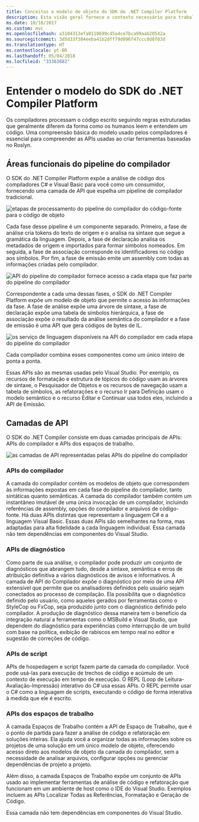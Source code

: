 ```yaml
---
title: Conceitos e modelo de objeto do SDK do .NET Compiler Platform
description: Esta visão geral fornece o contexto necessário para trabalhar efetivamente com o SDK do .NET Compiler. Você aprenderá sobre as camadas de API, os principais tipos envolvidos e o modelo de objeto geral.
ms.date: 10/10/2017
ms.custom: mvc
ms.openlocfilehash: a3104313efa0110699c45a4ce7bca99aab20542a
ms.sourcegitcommit: 3d5d33f384eeba41b2dff79d096f47ccc8d8f03d
ms.translationtype: HT
ms.contentlocale: pt-BR
ms.lasthandoff: 05/04/2018
ms.locfileid: "33363682"
---
```

# <a name="understand-the-net-compiler-platform-sdk-model"></a>Entender o modelo do SDK do .NET Compiler Platform

Os compiladores processam o código escrito seguindo regras estruturadas que geralmente diferem da forma como os humanos leem e entendem um código. Uma compreensão básica do modelo usado pelos compiladores é essencial para compreender as APIs usadas ao criar ferramentas baseadas no Roslyn. 

## <a name="compiler-pipeline-functional-areas"></a>Áreas funcionais do pipeline do compilador

O SDK do .NET Compiler Platform expõe a análise de código dos compiladores C# e Visual Basic para você como um consumidor, fornecendo uma camada de API que espelha um pipeline de compilador tradicional.

![etapas de processamento do pipeline do compilador do código-fonte para o código de objeto](media/compiler-api-model/compiler-pipeline.png)

Cada fase desse pipeline é um componente separado. Primeiro, a fase de análise cria tokens do texto de origem e o analisa na sintaxe que segue a gramática da linguagem. Depois, a fase de declaração analisa os metadados de origem e importados para formar símbolos nomeados. Em seguida, a fase de associação corresponde os identificadores no código aos símbolos. Por fim, a fase de emissão emite um assembly com todas as informações criadas pelo compilador.

![API do pipeline do compilador fornece acesso a cada etapa que faz parte do pipeline do compilador](media/compiler-api-model/compiler-pipeline-api.png)

Correspondente a cada uma dessas fases, o SDK do .NET Compiler Platform expõe um modelo de objeto que permite o acesso às informações da fase. A fase de análise expõe uma árvore de sintaxe, a fase de declaração expõe uma tabela de símbolos hierárquica, a fase de associação expõe o resultado da análise semântica do compilador e a fase de emissão é uma API que gera códigos de bytes de IL.

![os serviço de linguagem disponíveis na API do compilador em cada etapa do pipeline do compilador](media/compiler-api-model/compiler-pipeline-lang-svc.png)

Cada compilador combina esses componentes como um único inteiro de ponta a ponta.

Essas APIs são as mesmas usadas pelo Visual Studio. Por exemplo, os recursos de formatação e estrutura de tópicos do código usam as árvores de sintaxe, o Pesquisador de Objetos e os recursos de navegação usam a tabela de símbolos, as refatorações e o recurso Ir para Definição usam o modelo semântico e o recurso Editar e Continuar usa todos eles, incluindo a API de Emissão. 

## <a name="api-layers"></a>Camadas de API

O SDK do .NET Compiler consiste em duas camadas principais de APIs: APIs do compilador e APIs dos espaços de trabalho.

![as camadas de API representadas pelas APIs do pipeline do compilador](media/compiler-api-model/api-layers.png)

### <a name="compiler-apis"></a>APIs do compilador

A camada do compilador contém os modelos de objeto que correspondem às informações expostas em cada fase do pipeline do compilador, tanto sintáticas quanto semânticas. A camada do compilador também contém um instantâneo imutável de uma única invocação de um compilador, incluindo referências de assembly, opções do compilador e arquivos de código-fonte. Há duas APIs distintas que representam a linguagem C# e a linguagem Visual Basic. Essas duas APIs são semelhantes na forma, mas adaptadas para alta fidelidade a cada linguagem individual. Essa camada não tem dependências em componentes do Visual Studio.

### <a name="diagnostic-apis"></a>APIs de diagnóstico

Como parte de sua análise, o compilador pode produzir um conjunto de diagnósticos que abrangem tudo, desde a sintaxe, semântica e erros de atribuição definitiva a vários diagnósticos de avisos e informativos. A camada de API do Compilador expõe o diagnóstico por meio de uma API extensível que permite que os analisadores definidos pelo usuário sejam conectados ao processo de compilação. Ela possibilita que o diagnóstico definido pelo usuário, como aqueles gerados por ferramentas como o StyleCop ou FxCop, seja produzido junto com o diagnóstico definido pelo compilador. A produção de diagnóstico dessa maneira tem o benefício da integração natural a ferramentas como o MSBuild e Visual Studio, que dependem do diagnóstico para experiências como interrupção de um build com base na política, exibição de rabiscos em tempo real no editor e sugestão de correções de código.

### <a name="scripting-apis"></a>APIs de script

APIs de hospedagem e script fazem parte da camada do compilador. Você pode usá-las para execução de trechos de código e acúmulo de um contexto de execução em tempo de execução.
O REPL (Loop de Leitura-Avaliação-Impressão) interativo do C# usa essas APIs. O REPL permite usar o C# como a linguagem de scripts, executando o código de forma interativa à medida que ele é escrito.

### <a name="workspaces-apis"></a>APIs dos espaços de trabalho

A camada Espaços de Trabalho contém a API de Espaço de Trabalho, que é o ponto de partida para fazer a análise de código e refatoração em soluções inteiras. Ela ajuda você a organizar todas as informações sobre os projetos de uma solução em um único modelo de objeto, oferecendo acesso direto aos modelos de objeto da camada do compilador, sem a necessidade de analisar arquivos, configurar opções ou gerenciar dependências de projeto a projeto.

Além disso, a camada Espaços de Trabalho expõe um conjunto de APIs usado ao implementar ferramentas de análise de código e refatoração que funcionam em um ambiente de host como o IDE do Visual Studio. Exemplos incluem as APIs Localizar Todas as Referências, Formatação e Geração de Código.

Essa camada não tem dependências em componentes do Visual Studio.
